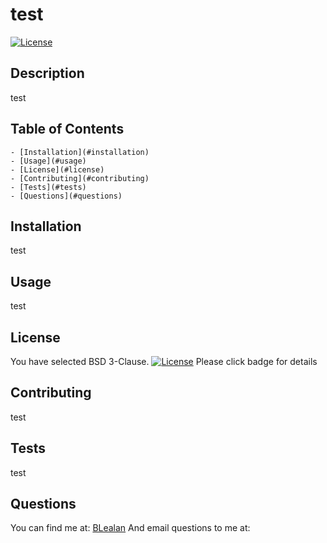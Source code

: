 # test 
  [![License](https://img.shields.io/badge/License-Apache%202.0-blue.svg)](https://opensource.org/licenses/Apache-2.0)

  ## Description
  test

  ## Table of Contents
    - [Installation](#installation)
    - [Usage](#usage)
    - [License](#license)
    - [Contributing](#contributing)
    - [Tests](#tests)
    - [Questions](#questions)

  ## Installation
  test

  ## Usage
  test

  ## License
  You have selected BSD 3-Clause.
  [![License](https://img.shields.io/badge/License-Apache%202.0-blue.svg)](https://opensource.org/licenses/Apache-2.0)
  Please click badge for details

  ## Contributing
  test

  ## Tests
  test

  ## Questions

  You can find me at: [BLealan](www.github.com/BLealan)
  And email questions to me at: 
